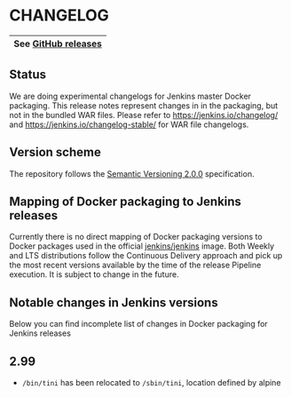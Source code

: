 CHANGELOG
=========

| See [GitHub releases](https://github.com/jenkinsci/docker/releases) |
| --- |

## Status

We are doing experimental changelogs for Jenkins master Docker packaging. 
This release notes represent changes in in the packaging, but not in the bundled WAR files. 
Please refer to https://jenkins.io/changelog/ and https://jenkins.io/changelog-stable/ for WAR file changelogs.

## Version scheme

The repository follows the [Semantic Versioning 2.0.0](https://semver.org/) specification.

## Mapping of Docker packaging to Jenkins releases

Currently there is no direct mapping of Docker packaging versions to Docker packages used in the official [jenkins/jenkins](https://hub.docker.com/r/jenkins/jenkins) image.
Both Weekly and LTS distributions follow the Continuous Delivery approach and pick up the most recent versions available by the time of the release Pipeline execution.
It is subject to change in the future.

## Notable changes in Jenkins versions

Below you can find incomplete list of changes in Docker packaging for Jenkins releases

2.99
-----
*  `/bin/tini` has been relocated to `/sbin/tini`, location defined by alpine
